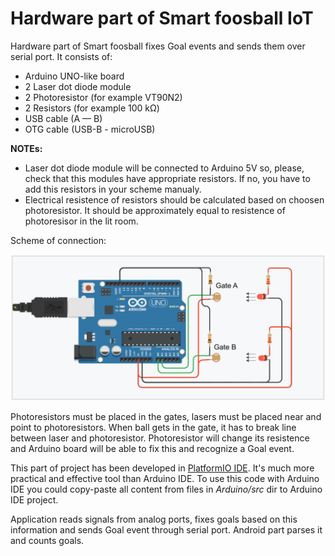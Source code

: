# Hardware part of Smart foosball IoT

Hardware part of Smart foosball fixes Goal events and sends them over serial port. It consists of:

* Arduino UNO-like board
* 2 Laser dot diode module
* 2 Photoresistor (for example VT90N2)
* 2 Resistors (for example 100 kΩ)
* USB cable (A — B)
* OTG cable (USB-B - microUSB)

**NOTEs:** 
* Laser dot diode module will be connected to Arduino 5V so, please, check that this modules have appropriate resistors. If no, you have to add this resistors in your scheme manualy.
* Electrical resistence of resistors should be calculated based on choosen photoresistor. It should be approximately equal to resistence of photoresisor in the lit room.

Scheme of connection:

![scheme](scheme.png)

Photoresistors must be placed in the gates, lasers must be placed near and point to photoresistors. When ball gets in the gate, it has to break line between laser and photoresistor. Photoresistor will change its resistence and Arduino board will be able to fix this and recognize a Goal event.

This part of project has been developed in [PlatformIO IDE](http://platformio.org/platformio-ide). It's much more practical and effective tool than Arduino IDE. To use this code with Arduino IDE you could copy-paste all content from files in *Arduino/src* dir to Arduino IDE project.

Application reads signals from analog ports, fixes goals based on this information and sends Goal event through serial port. Android part parses it and counts goals.

